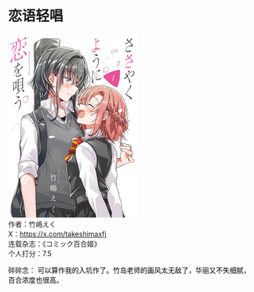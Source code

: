 # 恋语轻唱
![alt text](love_song_like_drizzle.jpg)<br>
作者：竹嶋えく<br>
X：https://x.com/takeshimaxfj<br>
连载杂志：《コミック百合姬》<br>
个人打分：7.5<br>

碎碎念：
<span style="font-family:'仿宋'; color:black;">可以算作我的入坑作了。竹岛老师的画风太无敌了，华丽又不失细腻，百合浓度也很高。</span><br>